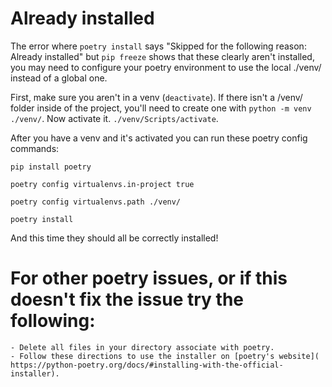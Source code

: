 # Already installed

The error where `poetry install` says "Skipped for the following reason: Already installed" but `pip freeze` shows that these
clearly aren't installed, you may need to configure your poetry environment to use the local ./venv/ instead of a global one.

First, make sure you aren't in a venv (`deactivate`). If there isn't a /venv/ folder inside of the project, you'll need to
create one with `python -m venv ./venv/`. Now activate it. `./venv/Scripts/activate`.

After you have a venv and it's activated you can run these poetry config commands:

```shell
pip install poetry

poetry config virtualenvs.in-project true

poetry config virtualenvs.path ./venv/

poetry install
```

And this time they should all be correctly installed!

# For other poetry issues, or if this doesn't fix the issue try the following: 
    - Delete all files in your directory associate with poetry.
    - Follow these directions to use the installer on [poetry's website]( https://python-poetry.org/docs/#installing-with-the-official-installer).
